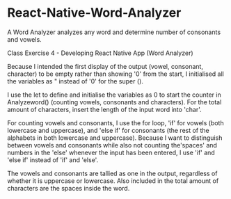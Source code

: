 # React-Native-Word-Analyzer
A Word Analyzer analyzes any word and determine number of consonants and vowels.

Class Exercise 4 - Developing React Native App (Word Analyzer)

Because I intended the first display of the output (vowel, consonant, character) to be empty rather than showing '0' from the start, I initialised all the variables as " instead of '0' for the super ().

I use the let to define and initialise the variables as 0 to start the counter in Analyzeword() (counting vowels, consonants and characters). For the total amount of characters, insert the length of the input word into 'char'.

For counting vowels and consonants, I use the for loop, 'if' for vowels (both lowercase and uppercase), and 'else if' for consonants (the rest of the alphabets in both lowercase and uppercase). Because I want to distinguish between vowels and consonants while also not counting the'spaces' and numbers in the 'else' whenever the input has been entered, I use 'if' and 'else if' instead of 'if' and 'else'.

The vowels and consonants are tallied as one in the output, regardless of whether it is uppercase or lowercase. Also included in the total amount of characters are the spaces inside the word.
